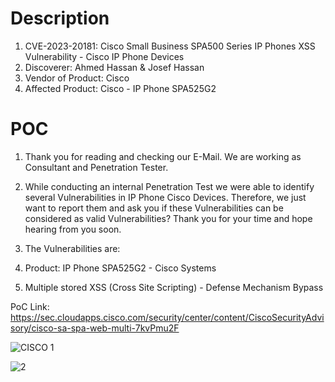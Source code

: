 # Description

1. CVE-2023-20181: Cisco Small Business SPA500 Series IP Phones XSS Vulnerability - Cisco IP Phone Devices
1. Discoverer: Ahmed Hassan & Josef Hassan
1. Vendor of Product: Cisco
1. Affected Product: Cisco - IP Phone SPA525G2

# POC
1. Thank you for reading and checking our E-Mail. We are working as Consultant and Penetration Tester. 

1. While conducting an internal Penetration Test we were able to identify several Vulnerabilities in IP Phone Cisco Devices. Therefore, we just want to report them and ask you if these Vulnerabilities can be considered as valid Vulnerabilities?  Thank you for your time and hope hearing from you soon.
1. The Vulnerabilities are:
1. Product: IP Phone SPA525G2 - Cisco Systems
1.	Multiple stored XSS (Cross Site Scripting) - Defense Mechanism Bypass



PoC Link: https://sec.cloudapps.cisco.com/security/center/content/CiscoSecurityAdvisory/cisco-sa-spa-web-multi-7kvPmu2F



![CISCO 1](https://github.com/ahmedvienna/Vulnerabilities/assets/80028768/5fc372e6-ca08-4ca7-9701-3865c805dd46)

![2](https://github.com/ahmedvienna/Vulnerabilities/assets/80028768/86ed718b-0cf8-45d2-bdbe-cf3218876a7d)

